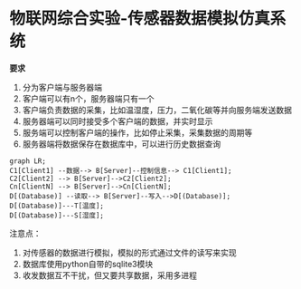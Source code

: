 # 物联网综合实验-传感器数据模拟仿真系统

**要求**
1. 分为客户端与服务器端
2. 客户端可以有n个，服务器端只有一个
3. 客户端负责数据的采集，比如温湿度，压力，二氧化碳等并向服务端发送数据
4. 服务器端可以同时接受多个客户端的数据，并实时显示
5. 服务端可以控制客户端的操作，比如停止采集，采集数据的周期等
6. 服务器端将数据保存在数据库中，可以进行历史数据查询


```mermaid
graph LR;
C1[Client1] --数据--> B[Server]--控制信息--> C1[Client1];
C2[Client2] --> B[Server]-->C2[Client2];
Cn[ClientN] --> B[Server]-->Cn[ClientN];
D[(Database)] --读取--> B[Server]--写入-->D[(Database)];
D[(Database)]---T[温度];
D[(Database)]---S[湿度];
```

注意点：
1. 对传感器的数据进行模拟，模拟的形式通过文件的读写来实现
2. 数据库使用python自带的sqlite3模块
3. 收发数据互不干扰，但又要共享数据，采用多进程
